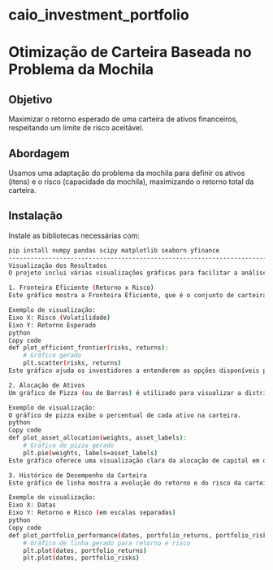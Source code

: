 # caio_investment_portfolio

# Otimização de Carteira Baseada no Problema da Mochila

## Objetivo
Maximizar o retorno esperado de uma carteira de ativos financeiros, respeitando um limite de risco aceitável.

## Abordagem
Usamos uma adaptação do problema da mochila para definir os ativos (itens) e o risco (capacidade da mochila), maximizando o retorno total da carteira.

## Instalação
Instale as bibliotecas necessárias com:
```bash
pip install numpy pandas scipy matplotlib seaborn yfinance
----------------------------------------------------------------------------------------------------------------------------
Visualização dos Resultados
O projeto inclui várias visualizações gráficas para facilitar a análise dos resultados da otimização da carteira de investimentos. Utilizamos bibliotecas de visualização como Matplotlib, Seaborn, e Plotly para criar gráficos interativos e informativos, proporcionando uma visão clara do desempenho da carteira. Abaixo estão os gráficos gerados e suas descrições.

1. Fronteira Eficiente (Retorno x Risco)
Este gráfico mostra a Fronteira Eficiente, que é o conjunto de carteiras com o melhor equilíbrio entre risco e retorno. Cada ponto no gráfico representa uma carteira otimizada. A relação entre o risco (medido pela volatilidade) e o retorno esperado é traçada, permitindo identificar as carteiras com melhor desempenho relativo.

Exemplo de visualização:
Eixo X: Risco (Volatilidade)
Eixo Y: Retorno Esperado
python
Copy code
def plot_efficient_frontier(risks, returns):
    # Gráfico gerado
    plt.scatter(risks, returns)
Este gráfico ajuda os investidores a entenderem as opções disponíveis para maximizar o retorno, dado um nível de risco aceitável.

2. Alocação de Ativos
Um gráfico de Pizza (ou de Barras) é utilizado para visualizar a distribuição dos ativos na carteira. Mostra os pesos de cada ativo em porcentagem, o que ajuda a identificar a diversificação da carteira.

Exemplo de visualização:
O gráfico de pizza exibe o percentual de cada ativo na carteira.
python
Copy code
def plot_asset_allocation(weights, asset_labels):
    # Gráfico de pizza gerado
    plt.pie(weights, labels=asset_labels)
Este gráfico oferece uma visualização clara da alocação de capital em diferentes ativos e sua diversificação.

3. Histórico de Desempenho da Carteira
Este gráfico de linha mostra a evolução do retorno e do risco da carteira ao longo do tempo. Ele ajuda a monitorar como o desempenho da carteira mudou durante o período de análise, oferecendo uma visão dinâmica da performance da carteira.

Exemplo de visualização:
Eixo X: Datas
Eixo Y: Retorno e Risco (em escalas separadas)
python
Copy code
def plot_portfolio_performance(dates, portfolio_returns, portfolio_risks):
    # Gráfico de linha gerado para retorno e risco
    plt.plot(dates, portfolio_returns)
    plt.plot(dates, portfolio_risks)
